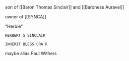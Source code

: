 son of [[Baron Thomas Sinclair]] and [[Baroness Auravei]]

owner of [[SYNCA]]

"Herbie"

```
HERBERT S SINCLAIR

INHERIT BLESS CRA R

```


maybe alias Paul Withers

